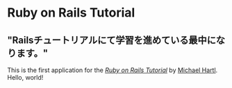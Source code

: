 # Ruby on Rails Tutorial

## "Railsチュートリアルにて学習を進めている最中になります。"

This is the first application for the
[*Ruby on Rails Tutorial*](https://railstutorial.jp/)
by [Michael Hartl](https://www.michaelhartl.com/). Hello, world!